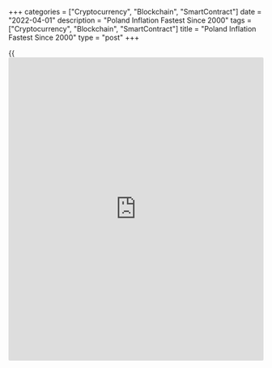 +++
categories = ["Cryptocurrency", "Blockchain", "SmartContract"]
date = "2022-04-01"
description = "Poland Inflation Fastest Since 2000"
tags = ["Cryptocurrency", "Blockchain", "SmartContract"]
title = "Poland Inflation Fastest Since 2000"
type = "post"
+++

{{<iframe id="large-banner" src="https://www.bounty.group/#slide=2.0" width="100%" height="600" scrolling="no" style="border: 0px solid rgb(216, 221, 230); border-radius: 3px;">}}

Poland's consumer prices increased at the fastest pace since 2000 on
rising energy prices, data from Statistics Poland showed on Friday.

Consumer price inflation rose to 10.9 percent in March from 8.5 percent
in February. This was the highest inflation since 2000. Economists had
forecast inflation to rise to 10.1 percent.

On a monthly basis, consumer prices were up 3.2 percent in March, faster
than the economists' forecast of 2.5 percent.

Cost of food and on-alcoholic beverages climbed 9.2 percent annually and
electricity, gas and other fuel prices advanced 23.9 percent. At the
same time, fuels for personal transport grew 33.5 percent.

The Polish [economy][1] is absorbing new shocks and inflation will
continue running at a double-digit pace in the coming quarters, Rafal
Benecki and Adam Antoniak, ING economists, said.

For comments and feedback [contact](https://www.playgroundfx.com/contact/): editorial@rtt[news](https://www.letsplayfx.com/blog/forex-news-website/).com

[Economic News][1]

 **What parts of the world are seeing the best (and worst) economic
performances lately? Click[here][2] to check out our [Econ Scorecard][2]
and find out! See up-to-the-moment [ranking](https://www.playgroundfx.com/blog/crypto-exchange-ranking/)s for the best and worst
performers in [GDP][3], [unemployment rate][4], [inflation][5] and much
more.**

   1. www.rtt[news](https://www.letsplayfx.com/blog/forex-news-website/).com/Content/EconomicNews.aspx
   2. www.rtt[news](https://www.letsplayfx.com/blog/forex-news-website/).com/economic-scorecard/world-rank/unemployment-rate/highest-performance.aspx
   3. www.rtt[news](https://www.letsplayfx.com/blog/forex-news-website/).com/economic-scorecard/world-rank/GDP/highest-performance.aspx
   4. www.rtt[news](https://www.letsplayfx.com/blog/forex-news-website/).com/economic-scorecard/world-rank/unemployment-rate/lowest-performance.aspx
   5. www.rtt[news](https://www.letsplayfx.com/blog/forex-news-website/).com/economic-scorecard/world-rank/CPI/highest-performance.aspx